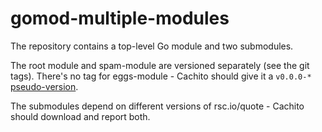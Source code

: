 # gomod-multiple-modules

The repository contains a top-level Go module and two submodules.

The root module and spam-module are versioned separately (see the git tags). There's
no tag for eggs-module - Cachito should give it a `v0.0.0-*` [pseudo-version][pseudo-version].

The submodules depend on different versions of rsc.io/quote - Cachito should download
and report both.

[pseudo-version]: https://go.dev/ref/mod#pseudo-versions
